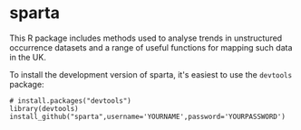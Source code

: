 # sparta

This R package includes methods used to analyse trends in unstructured
occurrence datasets and a range of useful functions for mapping
such data in the UK.

To install the development version of sparta, it's easiest to use the `devtools` package:

    # install.packages("devtools")
    library(devtools)
    install_github("sparta",username='YOURNAME',password='YOURPASSWORD')

